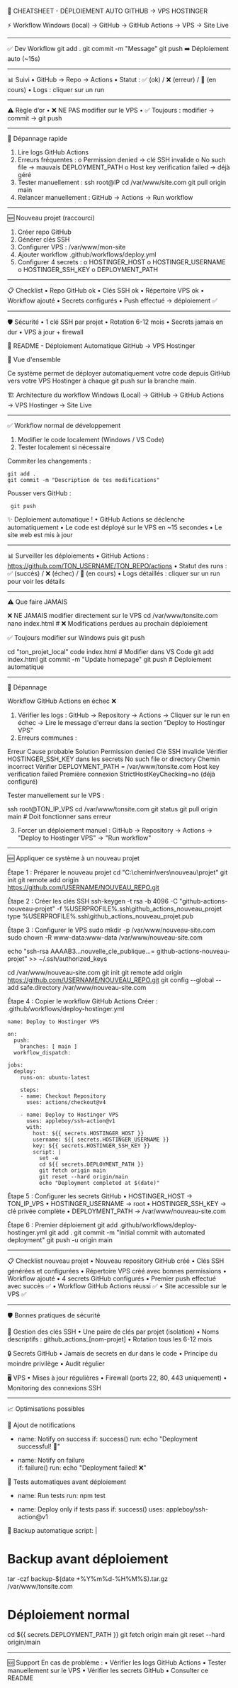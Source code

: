 🚀 CHEATSHEET - DÉPLOIEMENT AUTO GITHUB → VPS HOSTINGER

⚡ Workflow
Windows (local) → GitHub → GitHub Actions → VPS → Site Live
________________________________________
✅ Dev Workflow
git add .
git commit -m "Message"
git push
➡️ Déploiement auto (~15s)
________________________________________
📊 Suivi
•	GitHub → Repo → Actions
•	Statut : ✅ (ok) / ❌ (erreur) / 🔄 (en cours)
•	Logs : cliquer sur un run
________________________________________
⚠️ Règle d’or
•	❌ NE PAS modifier sur le VPS
•	✅ Toujours : modifier → commit → git push
________________________________________
🔧 Dépannage rapide
1.	Lire logs GitHub Actions
2.	Erreurs fréquentes :
o	Permission denied → clé SSH invalide
o	No such file → mauvais DEPLOYMENT_PATH
o	Host key verification failed → déjà géré
3.	Tester manuellement :
ssh root@IP
cd /var/www/site.com
git pull origin main
4.	Relancer manuellement : GitHub → Actions → Run workflow
________________________________________
🆕 Nouveau projet (raccourci)
1.	Créer repo GitHub
2.	Générer clés SSH
3.	Configurer VPS : /var/www/mon-site
4.	Ajouter workflow .github/workflows/deploy.yml
5.	Configurer 4 secrets :
o	HOSTINGER_HOST
o	HOSTINGER_USERNAME
o	HOSTINGER_SSH_KEY
o	DEPLOYMENT_PATH
________________________________________
📋 Checklist
•	Repo GitHub ok
•	Clés SSH ok
•	Répertoire VPS ok
•	Workflow ajouté
•	Secrets configurés
•	Push effectué → déploiement ✅
________________________________________
🛡️ Sécurité
•	1 clé SSH par projet
•	Rotation 6-12 mois
•	Secrets jamais en dur
•	VPS à jour + firewall



📖 README - Déploiement Automatique GitHub → VPS Hostinger

🎯 Vue d'ensemble

Ce système permet de déployer automatiquement votre code depuis GitHub vers votre VPS Hostinger à chaque git push sur la branche main.

🏗️ Architecture du workflow
Windows (Local) → GitHub → GitHub Actions → VPS Hostinger → Site Live

________________________________________
✅ Workflow normal de développement
1.	Modifier le code localement (Windows / VS Code)
2.	Tester localement si nécessaire

Commiter les changements :
```
git add .
git commit -m "Description de tes modifications"
```

Pousser vers GitHub :
```
 git push
```

✨ Déploiement automatique !
•	GitHub Actions se déclenche automatiquement
•	Le code est déployé sur le VPS en ~15 secondes
•	Le site web est mis à jour


________________________________________
📊 Surveiller les déploiements
•	GitHub Actions : https://github.com/TON_USERNAME/TON_REPO/actions
•	Statut des runs : ✅ (succès) / ❌ (échec) / 🔄 (en cours)
•	Logs détaillés : cliquer sur un run pour voir les détails

________________________________________
⚠️ Que faire JAMAIS

❌ NE JAMAIS modifier directement sur le VPS
cd /var/www/tonsite.com
nano index.html  # ❌ Modifications perdues au prochain déploiement

✅ Toujours modifier sur Windows puis git push

cd "ton_projet_local"
code index.html  # Modifier dans VS Code
git add index.html
git commit -m "Update homepage"
git push  # Déploiement automatique

________________________________________
🔧 Dépannage

Workflow GitHub Actions en échec ❌
1.	Vérifier les logs :
 GitHub → Repository → Actions → Cliquer sur le run en échec → Lire le message d'erreur dans la section "Deploy to Hostinger VPS"
2.	Erreurs communes :

Erreur	Cause probable	Solution
Permission denied	Clé SSH invalide	Vérifier HOSTINGER_SSH_KEY dans les secrets
No such file or directory	Chemin incorrect	Vérifier DEPLOYMENT_PATH = /var/www/tonsite.com
Host key verification failed	Première connexion	StrictHostKeyChecking=no (déjà configuré)

Tester manuellement sur le VPS :

ssh root@TON_IP_VPS
cd /var/www/tonsite.com
git status
git pull origin main  # Doit fonctionner sans erreur

3.	Forcer un déploiement manuel :
 GitHub → Repository → Actions → "Deploy to Hostinger VPS" → "Run workflow"


________________________________________
🆕 Appliquer ce système à un nouveau projet

Étape 1 : Préparer le nouveau projet
cd "C:\chemin\vers\nouveau\projet"
git init
git remote add origin https://github.com/USERNAME/NOUVEAU_REPO.git

Étape 2 : Créer les clés SSH
ssh-keygen -t rsa -b 4096 -C "github-actions-nouveau-projet" -f %USERPROFILE%\.ssh\github_actions_nouveau_projet
type %USERPROFILE%\.ssh\github_actions_nouveau_projet.pub

Étape 3 : Configurer le VPS
sudo mkdir -p /var/www/nouveau-site.com
sudo chown -R www-data:www-data /var/www/nouveau-site.com

echo "ssh-rsa AAAAB3...nouvelle_cle_publique...= github-actions-nouveau-projet" >> ~/.ssh/authorized_keys

cd /var/www/nouveau-site.com
git init
git remote add origin https://github.com/USERNAME/NOUVEAU_REPO.git
git config --global --add safe.directory /var/www/nouveau-site.com

Étape 4 : Copier le workflow GitHub Actions
Créer : .github/workflows/deploy-hostinger.yml

```
name: Deploy to Hostinger VPS

on:
  push:
    branches: [ main ]
  workflow_dispatch:

jobs:
  deploy:
    runs-on: ubuntu-latest
    
    steps:
    - name: Checkout Repository
      uses: actions/checkout@v4
      
    - name: Deploy to Hostinger VPS
      uses: appleboy/ssh-action@v1
      with:
        host: ${{ secrets.HOSTINGER_HOST }}
        username: ${{ secrets.HOSTINGER_USERNAME }}
        key: ${{ secrets.HOSTINGER_SSH_KEY }}
        script: |
          set -e
          cd ${{ secrets.DEPLOYMENT_PATH }}
          git fetch origin main
          git reset --hard origin/main
          echo "Deployment completed at $(date)"
```

Étape 5 : Configurer les secrets GitHub
•	HOSTINGER_HOST → TON_IP_VPS
•	HOSTINGER_USERNAME → root
•	HOSTINGER_SSH_KEY → clé privée complète
•	DEPLOYMENT_PATH → /var/www/nouveau-site.com

Étape 6 : Premier déploiement
git add .github/workflows/deploy-hostinger.yml
git add .
git commit -m "Initial commit with automated deployment"
git push -u origin main

________________________________________
📋 Checklist nouveau projet
•	Nouveau repository GitHub créé
•	Clés SSH générées et configurées
•	Répertoire VPS créé avec bonnes permissions
•	Workflow ajouté
•	4 secrets GitHub configurés
•	Premier push effectué avec succès ✅
•	Workflow GitHub Actions réussi ✅
•	Site accessible sur le VPS ✅


________________________________________
🛡️ Bonnes pratiques de sécurité

🔑 Gestion des clés SSH
•	Une paire de clés par projet (isolation)
•	Noms descriptifs : github_actions_[nom-projet]
•	Rotation tous les 6-12 mois

🔒 Secrets GitHub
•	Jamais de secrets en dur dans le code
•	Principe du moindre privilège
•	Audit régulier

🖥️ VPS
•	Mises à jour régulières
•	Firewall (ports 22, 80, 443 uniquement)
•	Monitoring des connexions SSH

________________________________________
📈 Optimisations possibles

🔔 Ajout de notifications
- name: Notify on success
  if: success()
  run: echo "Deployment successful! 🎉"

- name: Notify on failure  
  if: failure()
  run: echo "Deployment failed! ❌"

🧪 Tests automatiques avant déploiement
- name: Run tests
  run: npm test
  
- name: Deploy only if tests pass
  if: success()
  uses: appleboy/ssh-action@v1

💾 Backup automatique
script: |
  # Backup avant déploiement
  tar -czf backup-$(date +%Y%m%d-%H%M%S).tar.gz /var/www/tonsite.com
  
  # Déploiement normal
  cd ${{ secrets.DEPLOYMENT_PATH }}
  git fetch origin main
  git reset --hard origin/main

________________________________________
🆘 Support
En cas de problème :
•	Vérifier les logs GitHub Actions
•	Tester manuellement sur le VPS
•	Vérifier les secrets GitHub
•	Consulter ce README
